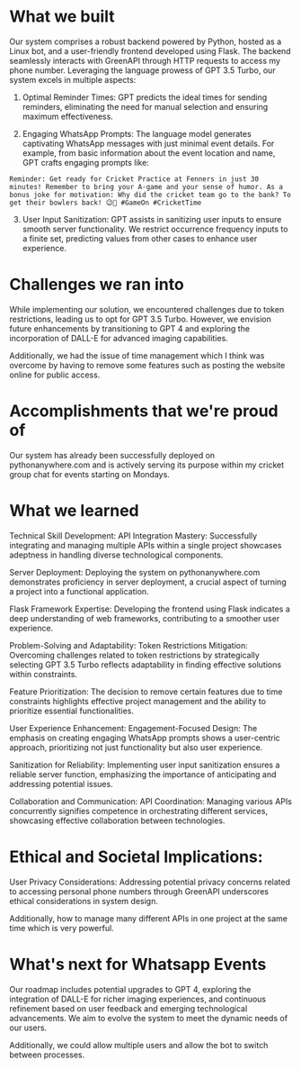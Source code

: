 # What we built
Our system comprises a robust backend powered by Python, hosted as a Linux bot, and a user-friendly frontend developed using Flask. The backend seamlessly interacts with GreenAPI through HTTP requests to access my phone number. Leveraging the language prowess of GPT 3.5 Turbo, our system excels in multiple aspects:

1. Optimal Reminder Times: GPT predicts the ideal times for sending reminders, eliminating the need for manual selection and ensuring maximum effectiveness.

2. Engaging WhatsApp Prompts: The language model generates captivating WhatsApp messages with just minimal event details. For example, from basic information about the event location and name, GPT crafts engaging prompts like:

``` Reminder: Get ready for Cricket Practice at Fenners in just 30 minutes! Remember to bring your A-game and your sense of humor. As a bonus joke for motivation: Why did the cricket team go to the bank? To get their bowlers back! 😉🏏 #GameOn #CricketTime ```

3. User Input Sanitization: GPT assists in sanitizing user inputs to ensure smooth server functionality. We restrict occurrence frequency inputs to a finite set, predicting values from other cases to enhance user experience.

# Challenges we ran into

While implementing our solution, we encountered challenges due to token restrictions, leading us to opt for GPT 3.5 Turbo. However, we envision future enhancements by transitioning to GPT 4 and exploring the incorporation of DALL-E for advanced imaging capabilities.

Additionally, we had the issue of time management which I think was overcome by having to remove some features such as posting the website online for public access.

# Accomplishments that we're proud of
Our system has already been successfully deployed on pythonanywhere.com and is actively serving its purpose within my cricket group chat for events starting on Mondays.

# What we learned
Technical Skill Development:
API Integration Mastery: Successfully integrating and managing multiple APIs within a single project showcases adeptness in handling diverse technological components.

Server Deployment: Deploying the system on pythonanywhere.com demonstrates proficiency in server deployment, a crucial aspect of turning a project into a functional application.

Flask Framework Expertise: Developing the frontend using Flask indicates a deep understanding of web frameworks, contributing to a smoother user experience.

Problem-Solving and Adaptability:
Token Restrictions Mitigation: Overcoming challenges related to token restrictions by strategically selecting GPT 3.5 Turbo reflects adaptability in finding effective solutions within constraints.

Feature Prioritization: The decision to remove certain features due to time constraints highlights effective project management and the ability to prioritize essential functionalities.

User Experience Enhancement:
Engagement-Focused Design: The emphasis on creating engaging WhatsApp prompts shows a user-centric approach, prioritizing not just functionality but also user experience.

Sanitization for Reliability: Implementing user input sanitization ensures a reliable server function, emphasizing the importance of anticipating and addressing potential issues.

Collaboration and Communication:
API Coordination: Managing various APIs concurrently signifies competence in orchestrating different services, showcasing effective collaboration between technologies.

# Ethical and Societal Implications:
User Privacy Considerations: Addressing potential privacy concerns related to accessing personal phone numbers through GreenAPI underscores ethical considerations in system design.

Additionally, how to manage many different APIs in one project at the same time which is very powerful.

# What's next for Whatsapp Events
Our roadmap includes potential upgrades to GPT 4, exploring the integration of DALL-E for richer imaging experiences, and continuous refinement based on user feedback and emerging technological advancements. We aim to evolve the system to meet the dynamic needs of our users.

Additionally, we could allow multiple users and allow the bot to switch between processes.
